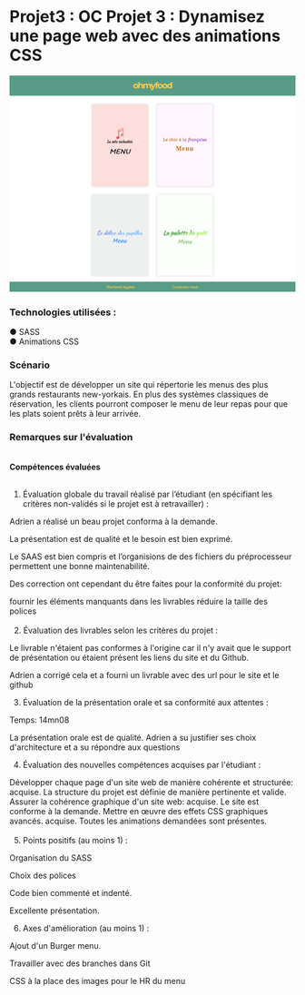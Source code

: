 # Projet3 : OC Projet 3 : Dynamisez une page web avec des animations CSS
<img src="4.png">
<h3>Technologies utilisées :</h3>

● SASS<br>
● Animations CSS

<h3>Scénario</h3>
L'objectif est de développer un site qui répertorie les menus des plus grands restaurants new-yorkais. En plus des systèmes classiques de réservation, les clients pourront composer le menu de leur repas pour que les plats soient prêts à leur arrivée.
<h3>Remarques sur l'évaluation</h3><br>
<b>Compétences évaluées</b><br><br>

1. Évaluation globale du travail réalisé par l’étudiant (en spécifiant les critères non-validés si le projet est à retravailler) :

Adrien a réalisé un beau projet conforma à la demande.

La présentation est de qualité et le besoin est bien exprimé.

Le SAAS est bien compris et l’organisions de des fichiers du préprocesseur permettent une bonne maintenabilité.

Des correction ont cependant du être faites pour la conformité du projet:

fournir les éléments manquants dans les livrables
réduire la taille des polices<br><br>
&nbsp;&nbsp;2. Évaluation des livrables selon les critères du projet :

Le livrable n'étaient pas conformes à l'origine car il n'y avait que le support de présentation ou étaient présent les liens du site et du Github.

Adrien a corrigé cela et a fourni un livrable avec des url pour le site et le github

3. Évaluation de la présentation orale et sa conformité aux attentes :

Temps: 14mn08

La présentation orale est de qualité. Adrien a su justifier ses choix d'architecture et a su répondre aux questions

4. Évaluation des nouvelles compétences acquises par l'étudiant :

Développer chaque page d'un site web de manière cohérente et structurée: acquise. La structure du projet est définie de manière pertinente et valide.
Assurer la cohérence graphique d'un site web: acquise. Le site est conforme à la demande.
Mettre en œuvre des effets CSS graphiques avancés. acquise. Toutes les animations demandées sont présentes.<br><br>
&nbsp;&nbsp;5. Points positifs (au moins 1) :

Organisation du SASS

Choix des polices

Code bien commenté et indenté.

Excellente présentation.

6. Axes d'amélioration (au moins 1) :

Ajout d'un Burger menu.

Travailler avec des branches dans Git

CSS à la place des images pour le HR du menu
